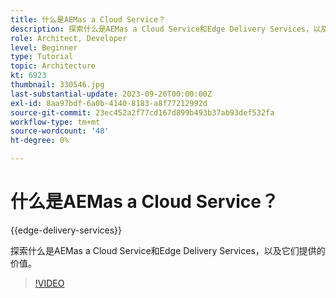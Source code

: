 ```yaml
---
title: 什么是AEMas a Cloud Service？
description: 探索什么是AEMas a Cloud Service和Edge Delivery Services，以及它们提供的价值。
role: Architect, Developer
level: Beginner
type: Tutorial
topic: Architecture
kt: 6923
thumbnail: 330546.jpg
last-substantial-update: 2023-09-26T00:00:00Z
exl-id: 8aa97bdf-6a0b-4140-8183-a8f77212992d
source-git-commit: 23ec452a2f77cd167d899b493b37ab93def532fa
workflow-type: tm+mt
source-wordcount: '48'
ht-degree: 0%

---
```


# 什么是AEMas a Cloud Service？

{{edge-delivery-services}}

探索什么是AEMas a Cloud Service和Edge Delivery Services，以及它们提供的价值。

>[!VIDEO](https://video.tv.adobe.com/v/330546?quality=12&learn=on)
